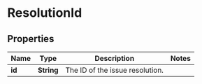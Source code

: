 # ResolutionId

## Properties
Name | Type | Description | Notes
------------ | ------------- | ------------- | -------------
**id** | **String** | The ID of the issue resolution. | 
